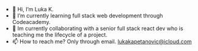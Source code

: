 - 👋 Hi, I’m Luka K.
- 🌱 I’m currently learning full stack web development through Codeacademy. 
- 💞️ Im currently collaborating with a senior full stack react dev who is teaching me the lifecycle of a project. 
- 📫 How to reach me? Only through email. lukakapetanovic@icloud.com

<!---
Kapza94/Kapza94 is a ✨ special ✨ repository because its `README.md` (this file) appears on your GitHub profile.
You can click the Preview link to take a look at your changes.
--->
